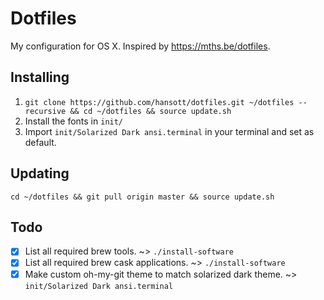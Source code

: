 # Dotfiles

My configuration for OS X. Inspired by https://mths.be/dotfiles.

## Installing

1. `git clone https://github.com/hansott/dotfiles.git ~/dotfiles --recursive && cd ~/dotfiles && source update.sh`
2. Install the fonts in `init/`
3. Import `init/Solarized Dark ansi.terminal` in your terminal and set as default.

## Updating

`cd ~/dotfiles && git pull origin master && source update.sh`

## Todo

* [x] List all required brew tools. ~> `./install-software`
* [x] List all required brew cask applications. ~> `./install-software`
* [x] Make custom oh-my-git theme to match solarized dark theme. ~> `init/Solarized Dark ansi.terminal`
